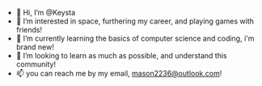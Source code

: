 - 👋 Hi, I’m @Keysta
- 👀 I’m interested in space, furthering my career, and playing games with friends!
- 🌱 I’m currently learning the basics of computer science and coding, i'm brand new!
- 💞️ I’m looking to learn as much as possible, and understand this community!
- 📫 you can reach me by my email, mason2236@outlook.com!

<!---
Keysta/Keysta is a ✨ special ✨ repository because its `README.md` (this file) appears on your GitHub profile.
You can click the Preview link to take a look at your changes.
--->
